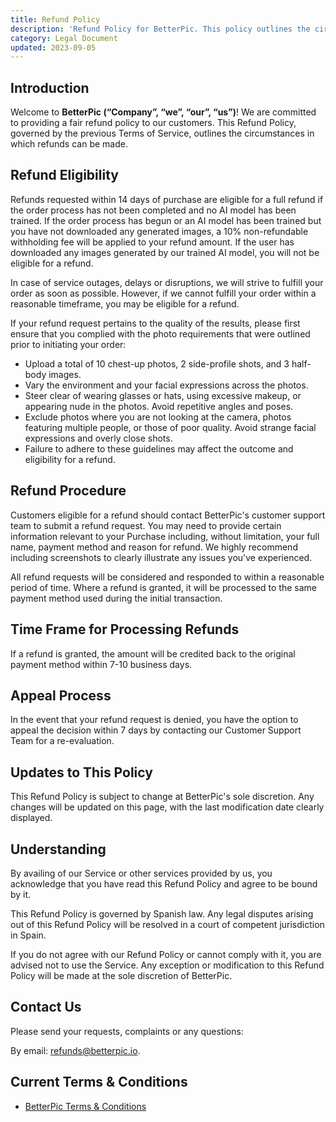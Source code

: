 ```yaml
---
title: Refund Policy
description: 'Refund Policy for BetterPic. This policy outlines the circumstances under which customers can request a refund. This policy applies to our web page and web application.'
category: Legal Document
updated: 2023-09-05
---
```

## Introduction
Welcome to **BetterPic (“Company”, “we”, “our”, “us”)**! We are committed to providing a fair refund policy to our customers. This Refund Policy, governed by the previous Terms of Service, outlines the circumstances in which refunds can be made.

## Refund Eligibility
Refunds requested within 14 days of purchase are eligible for a full refund if the order process has not been completed and no AI model has been trained. If the order process has begun or an AI model has been trained but you have not downloaded any generated images, a 10% non-refundable withholding fee will be applied to your refund amount. If the user has downloaded any images generated by our trained AI model, you will not be eligible for a refund.

In case of service outages, delays or disruptions, we will strive to fulfill your order as soon as possible. However, if we cannot fulfill your order within a reasonable timeframe, you may be eligible for a refund.

If your refund request pertains to the quality of the results, please first ensure that you complied with the photo requirements that were outlined prior to initiating your order:
- Upload a total of 10 chest-up photos, 2 side-profile shots, and 3 half-body images.
- Vary the environment and your facial expressions across the photos.
- Steer clear of wearing glasses or hats, using excessive makeup, or appearing nude in the photos. Avoid repetitive angles and poses.
- Exclude photos where you are not looking at the camera, photos featuring multiple people, or those of poor quality. Avoid strange facial expressions and overly close shots.
- Failure to adhere to these guidelines may affect the outcome and eligibility for a refund.

## Refund Procedure
Customers eligible for a refund should contact BetterPic's customer support team to submit a refund request. You may need to provide certain information relevant to your Purchase including, without limitation, your full name, payment method and reason for refund. We highly recommend including screenshots to clearly illustrate any issues you've experienced.

All refund requests will be considered and responded to within a reasonable period of time. Where a refund is granted, it will be processed to the same payment method used during the initial transaction.

## Time Frame for Processing Refunds
If a refund is granted, the amount will be credited back to the original payment method within 7-10 business days.

## Appeal Process
In the event that your refund request is denied, you have the option to appeal the decision within 7 days by contacting our Customer Support Team for a re-evaluation.

## Updates to This Policy
This Refund Policy is subject to change at BetterPic's sole discretion. Any changes will be updated on this page, with the last modification date clearly displayed.

## Understanding
By availing of our Service or other services provided by us, you acknowledge that you have read this Refund Policy and agree to be bound by it.

This Refund Policy is governed by Spanish law. Any legal disputes arising out of this Refund Policy will be resolved in a court of competent jurisdiction in Spain.

If you do not agree with our Refund Policy or cannot comply with it, you are advised not to use the Service. Any exception or modification to this Refund Policy will be made at the sole discretion of BetterPic.

## Contact Us
Please send your requests, complaints or any questions:

By email: refunds@betterpic.io.

## Current Terms & Conditions
- [BetterPic Terms & Conditions](/legal/terms-conditions)
